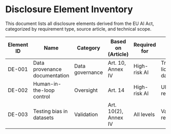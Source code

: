 # Disclosure Element Inventory

This document lists all disclosure elements derived from the EU AI Act, categorized by requirement type, source article, and technical scope.

| Element ID | Name                          | Category         | Based on (Article) | Required for | Description                          |
|------------|-------------------------------|------------------|---------------------|--------------|--------------------------------------|
| DE-001     | Data provenance documentation | Data governance  | Art. 10, Annex IV   | High-risk AI | Track source, license, and use of data |
| DE-002     | Human-in-the-loop control     | Oversight        | Art. 14             | High-risk AI | UI support for real-time override    |
| DE-003     | Testing bias in datasets      | Validation       | Art. 10(2), Annex IV| All levels   | Validate representativeness          |
